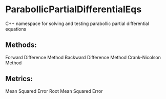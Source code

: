 # ParabollicPartialDifferentialEqs
C++ namespace for solving and testing parabollic partial differential equations

## Methods:

Forward Difference Method
Backward Difference Method
Crank-Nicolson Method

## Metrics:

Mean Squared Error
Root Mean Squared Error
